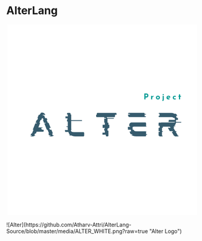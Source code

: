 # AlterLang
<p align="center">
  <img src="https://github.com/Atharv-Attri/AlterLang-Source/blob/master/media/ALTER_WHITE.png?raw=true"/>
</p>
![Alter](https://github.com/Atharv-Attri/AlterLang-Source/blob/master/media/ALTER_WHITE.png?raw=true "Alter Logo")
